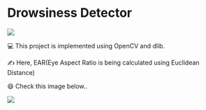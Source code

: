 # Drowsiness Detector

![](https://imgur.com/SHexBuV.png)

💻 This project is implemented using OpenCV and dlib.

✍️ Here, EAR(Eye Aspect Ratio is being calculated using Euclidean Distance)


😄 Check this image below..

![](https://imgur.com/nT44nS2.jpg)
